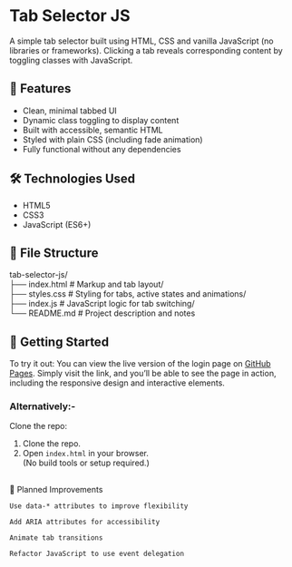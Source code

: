 # Tab Selector JS

A simple tab selector built using HTML, CSS and vanilla JavaScript (no libraries or frameworks).  Clicking a tab reveals corresponding content by toggling classes with JavaScript.

## 🧠 Features

- Clean, minimal tabbed UI
- Dynamic class toggling to display content
- Built with accessible, semantic HTML
- Styled with plain CSS (including fade animation)
- Fully functional without any dependencies

## 🛠 Technologies Used

- HTML5
- CSS3
- JavaScript (ES6+)

## 📁 File Structure

tab-selector-js/<br>
├── index.html # Markup and tab layout/<br>
├── styles.css # Styling for tabs, active states and animations/<br>
├── index.js # JavaScript logic for tab switching/<br>
└── README.md # Project description and notes


## 🚀 Getting Started

To try it out:
You can view the live version of the login page on [GitHub Pages](https://pelochos.github.io/tab-selector-js/). Simply visit the link, and you’ll be able to see the page in action, including the responsive design and interactive elements.

### Alternatively:-
Clone the repo:
1. Clone the repo.
2. Open `index.html` in your browser.<br>
   (No build tools or setup required.)
<h2></h2>
📌 Planned Improvements

    Use data-* attributes to improve flexibility

    Add ARIA attributes for accessibility

    Animate tab transitions

    Refactor JavaScript to use event delegation

